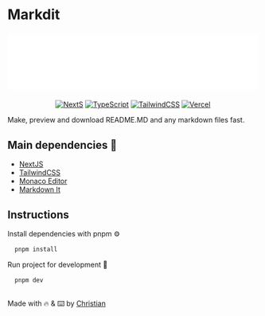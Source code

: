 # Markdit

<div align="center">

  ### <img src="https://raw.githubusercontent.com/Chris-specs/markdit/main/public/images/logo.png" width="600px"/>

  [![NextS](https://img.shields.io/badge/next.js-000000?style=for-the-badge&logo=nextdotjs&logoColor=white)](https://nextjs.org/)
  [![TypeScript](https://img.shields.io/badge/typescript-%23007ACC.svg?style=for-the-badge&logo=typescript&logoColor=white)](https://www.typescriptlang.org/)
  [![TailwindCSS](https://img.shields.io/badge/Tailwind_CSS-38B2AC?style=for-the-badge&logo=tailwind-css&logoColor=white)](https://tailwindcss.com/)
  [![Vercel](https://img.shields.io/badge/Vercel-000000?style=for-the-badge&logo=vercel&logoColor=white)](https://vercel.com/)
  
</div>

Make, preview and download README.MD and any markdown files fast.

## Main dependencies 🧱

 - [NextJS](https://nextjs.org/)
 - [TailwindCSS](https://tailwindcss.com/)
 - [Monaco Editor](https://microsoft.github.io/monaco-editor/)
 - [Markdown It](https://github.com/markdown-it/markdown-it)
  
## Instructions

Install dependencies with pnpm ⚙️

```bash 
  pnpm install
```

Run project for development 🚧

```bash 
  pnpm dev
```

## 
Made with 🔥 & ⌨️ by [Christian](https://github.com/Chris-specs)